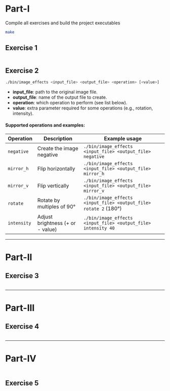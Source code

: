 # Part-I

Compile all exercises and build the project executables

```bash
make
```

## Exercise 1

```bash

```

## Exercise 2

```bash
./bin/image_effects <input_file> <output_file> <operation> [<value>]
```

- **input_file**: path to the original image file.  
- **output_file**: name of the output file to create.  
- **operation**: which operation to perform (see list below).  
- **value**: extra parameter required for some operations (e.g., rotation, intensity).

#### Supported operations and examples:

| Operation     | Description                        | Example usage                               |
|----------------|------------------------------------|---------------------------------------------|
| `negative`     | Create the image negative          | `./bin/image_effects <input_file> <output_file> negative` |
| `mirror_h`     | Flip horizontally                  | `./bin/image_effects <input_file> <output_file> mirror_h` |
| `mirror_v`     | Flip vertically                    | `./bin/image_effects <input_file> <output_file> mirror_v` |
| `rotate`       | Rotate by multiples of 90°         | `./bin/image_effects <input_file> <output_file> rotate 2` (180°) |
| `intensity`    | Adjust brightness (+ or - value)   | `./bin/image_effects <input_file> <output_file> intensity 40` |

---
# Part-II

## Exercise 3

```bash

```

---
# Part-III

## Exercise 4

```bash

```

---
# Part-IV


```bash


```


## Exercise 5

```bash

```
